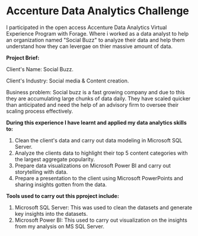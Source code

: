 # Accenture Data Analytics Challenge 

I participated in the open access Accenture Data Analytics Virtual Experience Program with Forage. Where i worked as a data analyst to help an organization named "Social Buzz" to analyze their data and help them understand how they can levergae on thier massive amount of data.

**Project Brief:**

Client's Name: Social Buzz.

Client's Industry: Social media & Content creation.

Business problem: Social buzz is a fast growing company and due to this they are accumulating large chunks of data daily. They have scaled quicker than anticipated and need the help of an advisory firm to oversee their scaling process effectively.

**During this experience I have learnt and applied my data analytics skills to:**

1. Clean the client's data and carry out data modeling in Microsoft SQL Server.
2.  Analyze the clients data to highlight their top 5 content categories with the largest aggregate popularity.
3.  Prepare data visualizations on Microsoft Power BI and carry out storytelling with data.
4.  Prepare a presentation to the client using Microsoft PowerPoints and sharing insights gotten from the data.


**Tools used to carry out this pproject include:** 
1. Microsoft SQL Server: This was used to clean the datasets and generate key insights into the datasets.
2. Microsoft Power BI: This used to carry out visualization on the insights from my analysis on MS SQL Server.
